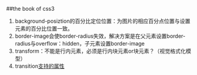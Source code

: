 ##the book of css3

1. background-posiztion的百分比定位位置：为图片的相应百分点位置与设置元素的百分比位置一致。
2. border-image会使border-radius失效，解决方案是在父元素设置border-radius与overflow：hidden，子元素设置border-image
3. transform：不能是行内元素，必须是行内块元素or块元素？（视觉格式化模型）
4. transition[支持的属性](https://developer.mozilla.org/en-US/docs/Web/CSS/CSS_animated_properties)